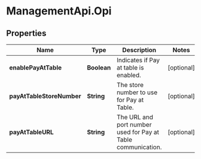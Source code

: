 # ManagementApi.Opi

## Properties

Name | Type | Description | Notes
------------ | ------------- | ------------- | -------------
**enablePayAtTable** | **Boolean** | Indicates if Pay at table is enabled. | [optional] 
**payAtTableStoreNumber** | **String** | The store number to use for Pay at Table. | [optional] 
**payAtTableURL** | **String** | The URL and port number used for Pay at Table communication. | [optional] 


